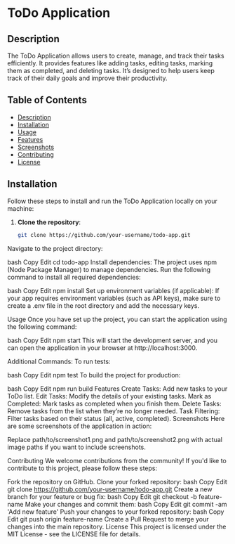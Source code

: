 # ToDo Application

## Description
The ToDo Application allows users to create, manage, and track their tasks efficiently. It provides features like adding tasks, editing tasks, marking them as completed, and deleting tasks. It’s designed to help users keep track of their daily goals and improve their productivity.

## Table of Contents
- [Description](#description)
- [Installation](#installation)
- [Usage](#usage)
- [Features](#features)
- [Screenshots](#screenshots)
- [Contributing](#contributing)
- [License](#license)

## Installation
Follow these steps to install and run the ToDo Application locally on your machine:

1. **Clone the repository**:
   ```bash
   git clone https://github.com/your-username/todo-app.git
Navigate to the project directory:

bash
Copy
Edit
cd todo-app
Install dependencies: The project uses npm (Node Package Manager) to manage dependencies. Run the following command to install all required dependencies:

bash
Copy
Edit
npm install
Set up environment variables (if applicable): If your app requires environment variables (such as API keys), make sure to create a .env file in the root directory and add the necessary keys.

Usage
Once you have set up the project, you can start the application using the following command:

bash
Copy
Edit
npm start
This will start the development server, and you can open the application in your browser at http://localhost:3000.

Additional Commands:
To run tests:

bash
Copy
Edit
npm test
To build the project for production:

bash
Copy
Edit
npm run build
Features
Create Tasks: Add new tasks to your ToDo list.
Edit Tasks: Modify the details of your existing tasks.
Mark as Completed: Mark tasks as completed when you finish them.
Delete Tasks: Remove tasks from the list when they’re no longer needed.
Task Filtering: Filter tasks based on their status (all, active, completed).
Screenshots
Here are some screenshots of the application in action:


Replace path/to/screenshot1.png and path/to/screenshot2.png with actual image paths if you want to include screenshots.

Contributing
We welcome contributions from the community! If you'd like to contribute to this project, please follow these steps:

Fork the repository on GitHub.
Clone your forked repository:
bash
Copy
Edit
git clone https://github.com/your-username/todo-app.git
Create a new branch for your feature or bug fix:
bash
Copy
Edit
git checkout -b feature-name
Make your changes and commit them:
bash
Copy
Edit
git commit -am 'Add new feature'
Push your changes to your forked repository:
bash
Copy
Edit
git push origin feature-name
Create a Pull Request to merge your changes into the main repository.
License
This project is licensed under the MIT License - see the LICENSE file for details.

